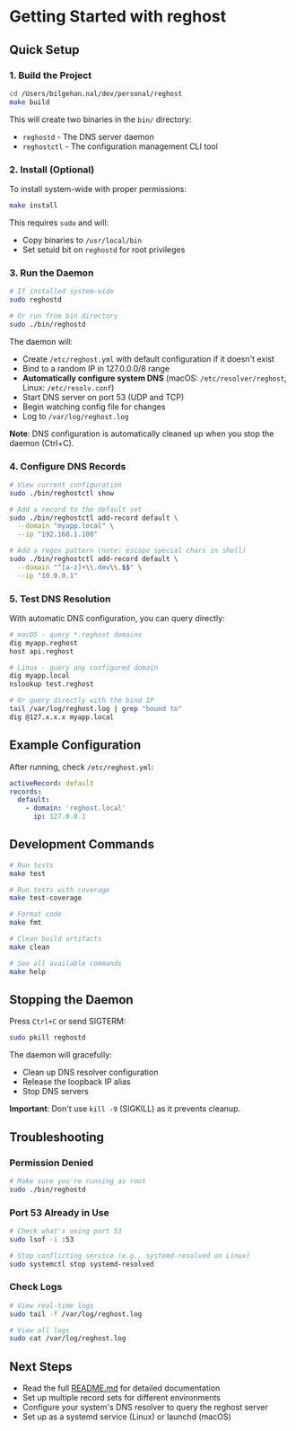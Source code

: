 # Getting Started with reghost

## Quick Setup

### 1. Build the Project

```bash
cd /Users/bilgehan.nal/dev/personal/reghost
make build
```

This will create two binaries in the `bin/` directory:
- `reghostd` - The DNS server daemon
- `reghostctl` - The configuration management CLI tool

### 2. Install (Optional)

To install system-wide with proper permissions:

```bash
make install
```

This requires `sudo` and will:
- Copy binaries to `/usr/local/bin`
- Set setuid bit on `reghostd` for root privileges

### 3. Run the Daemon

```bash
# If installed system-wide
sudo reghostd

# Or run from bin directory
sudo ./bin/reghostd
```

The daemon will:
- Create `/etc/reghost.yml` with default configuration if it doesn't exist
- Bind to a random IP in 127.0.0.0/8 range
- **Automatically configure system DNS** (macOS: `/etc/resolver/reghost`, Linux: `/etc/resolv.conf`)
- Start DNS server on port 53 (UDP and TCP)
- Begin watching config file for changes
- Log to `/var/log/reghost.log`

**Note**: DNS configuration is automatically cleaned up when you stop the daemon (Ctrl+C).

### 4. Configure DNS Records

```bash
# View current configuration
sudo ./bin/reghostctl show

# Add a record to the default set
sudo ./bin/reghostctl add-record default \
  --domain "myapp.local" \
  --ip "192.168.1.100"

# Add a regex pattern (note: escape special chars in shell)
sudo ./bin/reghostctl add-record default \
  --domain "^[a-z]+\\.dev\\.$$" \
  --ip "10.0.0.1"
```

### 5. Test DNS Resolution

With automatic DNS configuration, you can query directly:

```bash
# macOS - query *.reghost domains
dig myapp.reghost
host api.reghost

# Linux - query any configured domain
dig myapp.local
nslookup test.reghost

# Or query directly with the bind IP
tail /var/log/reghost.log | grep "bound to"
dig @127.x.x.x myapp.local
```

## Example Configuration

After running, check `/etc/reghost.yml`:

```yaml
activeRecord: default
records:
  default:
    - domain: 'reghost.local'
      ip: 127.0.0.1
```

## Development Commands

```bash
# Run tests
make test

# Run tests with coverage
make test-coverage

# Format code
make fmt

# Clean build artifacts
make clean

# See all available commands
make help
```

## Stopping the Daemon

Press `Ctrl+C` or send SIGTERM:

```bash
sudo pkill reghostd
```

The daemon will gracefully:
- Clean up DNS resolver configuration
- Release the loopback IP alias
- Stop DNS servers

**Important**: Don't use `kill -9` (SIGKILL) as it prevents cleanup.

## Troubleshooting

### Permission Denied

```bash
# Make sure you're running as root
sudo ./bin/reghostd
```

### Port 53 Already in Use

```bash
# Check what's using port 53
sudo lsof -i :53

# Stop conflicting service (e.g., systemd-resolved on Linux)
sudo systemctl stop systemd-resolved
```

### Check Logs

```bash
# View real-time logs
sudo tail -f /var/log/reghost.log

# View all logs
sudo cat /var/log/reghost.log
```

## Next Steps

- Read the full [README.md](README.md) for detailed documentation
- Set up multiple record sets for different environments
- Configure your system's DNS resolver to query the reghost server
- Set up as a systemd service (Linux) or launchd (macOS)
